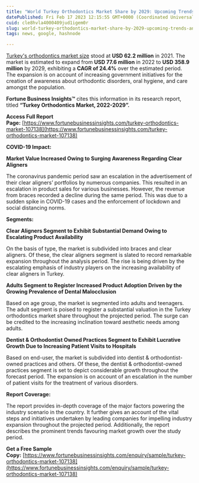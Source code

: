 ```yaml
---
title: "World Turkey Orthodontics Market Share by 2029: Upcoming Trends and Analysis"
datePublished: Fri Feb 17 2023 12:15:55 GMT+0000 (Coordinated Universal Time)
cuid: cle8hvla4000409jud1igem0r
slug: world-turkey-orthodontics-market-share-by-2029-upcoming-trends-and-analysis
tags: news, google, hashnode

---
```


[Turkey's orthodontics market size](https://www.fortunebusinessinsights.com/turkey-orthodontics-market-107138) stood at **USD 62.2 million** in 2021. The market is estimated to expand from **USD 77.6 million** in 2022 to **USD 358.9 million** by 2029, exhibiting a **CAGR of 24.4%** over the estimated period. The expansion is on account of increasing government initiatives for the creation of awareness about orthodontic disorders, oral hygiene, and care amongst the population.

**Fortune Business Insights™** cites this information in its research report, titled **“Turkey Orthodontics Market, 2022-2029”.**

**Access Full Report Page:** [https://www.fortunebusinessinsights.com/turkey-orthodontics-market-107138](https://www.fortunebusinessinsights.com/turkey-orthodontics-market-107138)

**COVID-19 Impact:**

**Market Value Increased Owing to Surging Awareness Regarding Clear Aligners**

The coronavirus pandemic period saw an escalation in the advertisement of their clear aligners’ portfolios by numerous companies. This resulted in an escalation in product sales for various businesses. However, the revenue from braces recorded a decline during the same period. This was due to a sudden spike in COVID-19 cases and the enforcement of lockdown and social distancing norms.  

**Segments:**

**Clear Aligners Segment to Exhibit Substantial Demand Owing to Escalating Product Availability**

On the basis of type, the market is subdivided into braces and clear aligners. Of these, the clear aligners segment is slated to record remarkable expansion throughout the analysis period. The rise is being driven by the escalating emphasis of industry players on the increasing availability of clear aligners in Turkey.

**Adults Segment to Register Increased Product Adoption Driven by the Growing Prevalence of Dental Malocclusion**

Based on age group, the market is segmented into adults and teenagers. The adult segment is poised to register a substantial valuation in the Turkey orthodontics market share throughout the projected period. The surge can be credited to the increasing inclination toward aesthetic needs among adults.

**Dentist & Orthodontist Owned Practices Segment to Exhibit Lucrative Growth Due to Increasing Patient Visits to Hospitals**

Based on end-user, the market is subdivided into dentist & orthodontist-owned practices and others. Of these, the dentist & orthodontist-owned practices segment is set to depict considerable growth throughout the forecast period. The expansion is on account of an escalation in the number of patient visits for the treatment of various disorders.

**Report Coverage:**

The report provides in-depth coverage of the major factors powering the industry scenario in the country. It further gives an account of the vital steps and initiatives undertaken by leading companies for impelling industry expansion throughout the projected period. Additionally, the report describes the prominent trends favouring market growth over the study period.

**Get a Free Sample Copy:** [https://www.fortunebusinessinsights.com/enquiry/sample/turkey-orthodontics-market-107138](https://www.fortunebusinessinsights.com/enquiry/sample/turkey-orthodontics-market-107138)